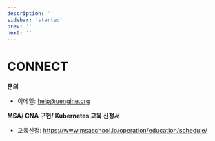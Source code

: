 ```yaml
---
description: ''
sidebar: 'started'
prev: ''
next: ''
---
```


# CONNECT

**문의**
- 이메일: help@uengine.org

**MSA/ CNA 구현/ Kubernetes 교육 신청서**
- 교육신청: https://www.msaschool.io/operation/education/schedule/


